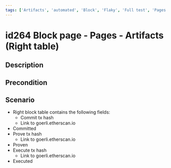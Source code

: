 ```yaml
---
tags: ['Artifacts', 'automated', 'Block', 'Flaky', 'Full test', 'Pages', 'Smoke test', 'ZKF-2535', 'Active Partly Manual']
---
```


# id264 Block page - Pages - Artifacts (Right table)

## Description


## Precondition


## Scenario
- Right block table contains the following fields:
    - Commit tx hash
    - Link to goerli.etherscan.io
- Committed
- Prove tx hash
    - Link to goerli.etherscan.io
- Proven
- Execute tx hash
    - Link to goerli.etherscan.io
- Executed
